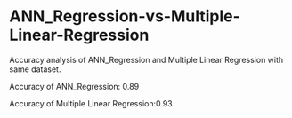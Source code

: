# ANN_Regression-vs-Multiple-Linear-Regression
Accuracy analysis of ANN_Regression and Multiple Linear Regression with same dataset.

Accuracy of ANN_Regression: 0.89

Accuracy of Multiple Linear Regression:0.93
